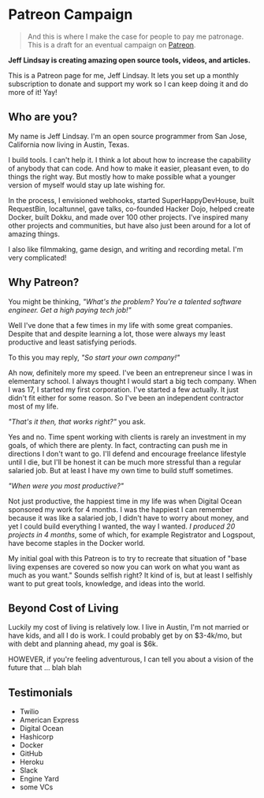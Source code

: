 # Patreon Campaign

> And this is where I make the case for people to pay me patronage. This is a draft for an eventual campaign on [Patreon](https://www.patreon.com).

**Jeff Lindsay is creating amazing open source tools, videos, and articles.**

This is a Patreon page for me, Jeff Lindsay. It lets you set up a monthly subscription to donate and support my work so I can keep doing it and do more of it! Yay!

## Who are you?

My name is Jeff Lindsay. I'm an open source programmer from San Jose, California now living in Austin, Texas.

I build tools. I can't help it. I think a lot about how to increase the capability of anybody that can code. And how to make it easier, pleasant even, to do things the right way. But mostly how to make possible what a younger version of myself would stay up late wishing for. 

In the process, I envisioned webhooks, started SuperHappyDevHouse, built RequestBin, localtunnel, gave talks, co-founded Hacker Dojo, helped create Docker, built Dokku, and made over 100 other projects. I've inspired many other projects and communities, but have also just been around for a lot of amazing things.

I also like filmmaking, game design, and writing and recording metal. I'm very complicated!

## Why Patreon?

You might be thinking, *"What's the problem? You're a talented software engineer. Get a high paying tech job!"*

Well I've done that a few times in my life with some great companies. Despite that and despite learning a lot, those were always my least productive and least satisfying periods.

To this you may reply, *"So start your own company!"*

Ah now, definitely more my speed. I've been an entrepreneur since I was in elementary school. I always thought I would start a big tech company. When I was 17, I started my first corporation. I've started a few actually. It just didn't fit either for some reason. So I've been an independent contractor most of my life.

*"That's it then, that works right?"* you ask.

Yes and no. Time spent working with clients is rarely an investment in my goals, of which there are plenty. In fact, contracting can push me in directions I don't want to go. I'll defend and encourage freelance lifestyle until I die, but I'll be honest it can be much more stressful than a regular salaried job. But at least I have my own time to build stuff sometimes.

*"When were you most productive?"*

Not just productive, the happiest time in my life was when Digital Ocean sponsored my work for 4 months. I was the happiest I can remember because it was like a salaried job, I didn't have to worry about money, and yet I could build everything I wanted, the way I wanted. *I produced 20 projects in 4 months*, some of which, for example Registrator and Logspout, have become staples in the Docker world.

My initial goal with this Patreon is to try to recreate that situation of "base living expenses are covered so now you can work on what you want as much as you want." Sounds selfish right? It kind of is, but at least I selfishly want to put great tools, knowledge, and ideas into the world.

## Beyond Cost of Living

Luckily my cost of living is relatively low. I live in Austin, I'm not married or have kids, and all I do is work. I could probably get by on $3-4k/mo, but with debt and planning ahead, my goal is $6k. 

HOWEVER, if you're feeling adventurous, I can tell you about a vision of the future that ... blah blah

## Testimonials

 * Twilio
 * American Express
 * Digital Ocean
 * Hashicorp
 * Docker
 * GitHub
 * Heroku
 * Slack
 * Engine Yard
 * some VCs
